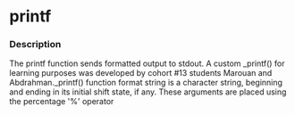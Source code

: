 # printf
### Description
The printf function sends formatted output to stdout. A custom _printf() for learning purposes was developed by cohort #13 students Marouan and Abdrahman._printf() function format string is a character string, beginning and ending in its initial shift state, if any. These arguments are placed using the percentage '%' operator
